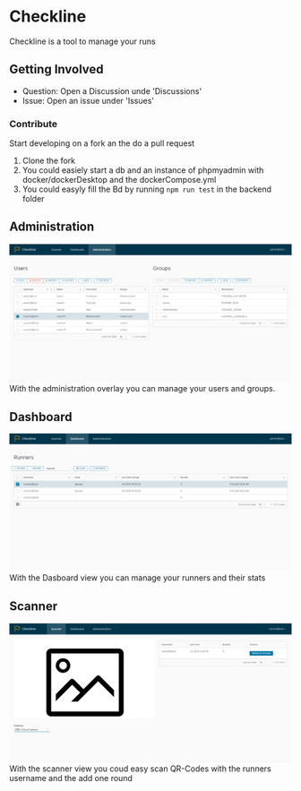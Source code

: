 # Checkline

Checkline is a tool to manage your runs

## Getting Involved

 - Question: Open a Discussion unde 'Discussions'
 - Issue: Open an issue under 'Issues'

### Contribute
 Start developing on a fork an the do a pull request
 1. Clone the fork
 2. You could easiely start a db and an instance of phpmyadmin with docker/dockerDesktop and the dockerCompose.yml
 3. You could easyly fill the Bd by running `npm run test` in the backend folder
 

## Administration
![Alt text](https://github.com/Jonbeckas/Checkline/blob/master/doc/images/admin.png)
With the administration overlay you can manage your users and groups.


## Dashboard
![Alt text](https://github.com/Jonbeckas/Checkline/blob/master/doc/images/dashboard.png)
With the Dasboard view you can manage your runners and their stats

## Scanner
![Alt text](https://github.com/Jonbeckas/Checkline/blob/master/doc/images/scanner.png)
With the scanner view you coud easy scan QR-Codes with the runners username and the add one round

